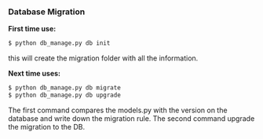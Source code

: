 ### Database Migration

**First time use:**

```python
$ python db_manage.py db init
```
this will create the migration folder with all the information.

**Next time uses:**

```python
$ python db_manage.py db migrate
$ python db_manage.py db upgrade
```
The first command compares the models.py with the version on the database and write down the migration rule. The second command upgrade the migration to the DB.
